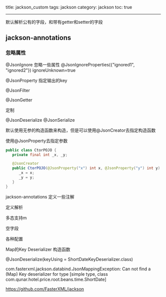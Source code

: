 title: jackson_custom
tags: jackson
category: jackson
toc: true

---

默认解析公有的字段，和带有getter和setter的字段


## jackson-annotations


### 忽略属性

@JsonIgnore
忽略一些属性
@JsonIgnoreProperties({"ignored1", "ignored2"})
ignoreUnknown=true


@JsonProperty
指定输出的key

@JsonFilter

@JsonGetter

定制

@JsonDeserialize
@JsonSerialize

默认使用无参的构造函数来构造，但是可以使用@JsonCreator去指定构造函数

使用@JsonProperty去指定参数

```java
public class CtorPOJO {
   private final int _x, _y;

   @JsonCreator
   public CtorPOJO(@JsonProperty("x") int x, @JsonProperty("y") int y) {
      _x = x;
      _y = y;
   }
}
```

jackson-annotations  定义一些注解




定义解析

多态支持m

空字段

各种配置

Map的Key Deserializer 构造函数

@JsonDeserialize(keyUsing = ShortDateKeyDeserializer.class)

com.fasterxml.jackson.databind.JsonMappingException: Can not find a (Map) Key deserializer for type [simple type, class com.qunar.hotel.price.root.beans.time.ShortDate]

https://github.com/FasterXML/jackson